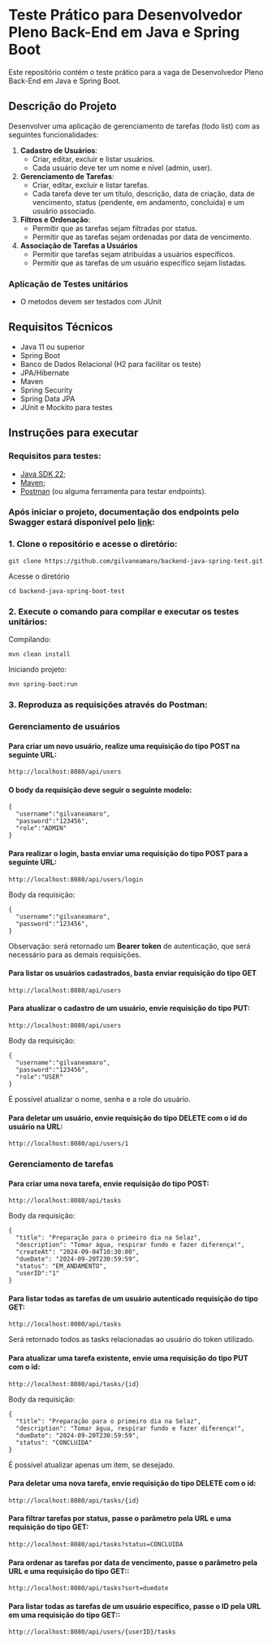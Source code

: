 # Teste Prático para Desenvolvedor Pleno Back-End em Java e Spring Boot

Este repositório contém o teste prático para a vaga de Desenvolvedor Pleno Back-End em Java e Spring Boot.

## Descrição do Projeto

Desenvolver uma aplicação de gerenciamento de tarefas (todo list) com as seguintes funcionalidades:

1. **Cadastro de Usuários**:
   - Criar, editar, excluir e listar usuários.
   - Cada usuário deve ter um nome e nível (admin, user).
2. **Gerenciamento de Tarefas**:
   - Criar, editar, excluir e listar tarefas.
   - Cada tarefa deve ter um título, descrição, data de criação, data de vencimento, status (pendente, em andamento, concluída) e um usuário associado.
3. **Filtros e Ordenação**:
   - Permitir que as tarefas sejam filtradas por status.
   - Permitir que as tarefas sejam ordenadas por data de vencimento.
4. **Associação de Tarefas a Usuários**
   - Permitir que tarefas sejam atribuídas a usuários específicos.
   - Permitir que as tarefas de um usuário específico sejam listadas.
   
### Aplicação de Testes unitários
   - O metodos devem ser testados com JUnit

## Requisitos Técnicos

- Java 11 ou superior
- Spring Boot
- Banco de Dados Relacional (H2 para facilitar os teste)
- JPA/Hibernate
- Maven
- Spring Security
- Spring Data JPA
- JUnit e Mockito para testes

## Instruções para executar

### Requisitos para testes:
- [Java SDK 22](https://www.oracle.com/br/java/technologies/downloads/);
- [Maven](https://dicasdeprogramacao.com.br/como-instalar-o-maven-no-windows/);
- [Postman](https://www.postman.com/downloads/) (ou alguma ferramenta para testar endpoints).

### Após iniciar o projeto, documentação dos endpoints pelo Swagger estará disponível pelo [link](http://localhost:8080/swagger-ui/index.html):

### 1. Clone o repositório e acesse o diretório:
```
git clone https://github.com/gilvaneamaro/backend-java-spring-test.git
```
Acesse o diretório
```
cd backend-java-spring-boot-test
```

### 2. Execute o comando para compilar e executar os testes unitários:
Compilando:
```
mvn clean install
```
Iniciando projeto:
   ```
   mvn spring-boot:run
   ```

### 3. Reproduza as requisições através do Postman:
### Gerenciamento de usuários
   #### Para criar um novo usuário, realize uma requisição do tipo POST na seguinte URL:
   ```
   http://localhost:8080/api/users
   ```
   #### O body da requisição deve seguir o seguinte modelo:
   ```
   {
     "username":"gilvaneamaro",
     "password":"123456",
     "role":"ADMIN"
   }
   ```
#### Para realizar o login, basta enviar uma requisição do tipo POST para a seguinte URL:
   ```
   http://localhost:8080/api/users/login
   ```
Body da requisição:
   ```
   {
     "username":"gilvaneamaro",
     "password":"123456",
   }
   ```
   Observação: será retornado um  **Bearer token** de autenticação, que será necessário para as demais requisições.
   
#### Para listar os usuários cadastrados, basta enviar requisição do tipo GET
 ```
 http://localhost:8080/api/users
 ```
#### Para atualizar o cadastro de um usuário, envie requisição do tipo PUT:
```
http://localhost:8080/api/users
```
Body da requisição:
```
{
  "username":"gilvaneamaro",
  "password":"123456",
  "role":"USER"
}
 ```
É possível atualizar o nome, senha e a role do usuário.

#### Para deletar um usuário, envie requisição do tipo DELETE com o id do usuário na URL:
```
http://localhost:8080/api/users/1
```
### Gerenciamento de tarefas
#### Para criar uma nova tarefa, envie requisição do tipo POST:
```
http://localhost:8080/api/tasks
```
Body da requisição:
```
{
  "title": "Preparação para o primeiro dia na Selaz",
  "description": "Tomar água, respirar fundo e fazer diferença!",
  "createAt": "2024-09-04T10:30:00",
  "dueDate": "2024-09-20T230:59:59",
  "status": "EM_ANDAMENTO",
  "userID":"1"
}
```
#### Para listar todas as tarefas de um usuário autenticado requisição do tipo GET:
```
http://localhost:8080/api/tasks
```
Será retornado todos as tasks relacionadas ao usuário do token utilizado.

#### Para atualizar uma tarefa existente, envie uma requisição do tipo PUT com o id:
```
http://localhost:8080/api/tasks/{id}
```
Body da requisição:
```
{
  "title": "Preparação para o primeiro dia na Selaz",
  "description": "Tomar água, respirar fundo e fazer diferença!",
  "dueDate": "2024-09-20T230:59:59",
  "status": "CONCLUIDA"
}
```
É possível atualizar apenas um item, se desejado.

#### Para deletar uma nova tarefa, envie requisição do tipo DELETE com o id:
```
http://localhost:8080/api/tasks/{id}
```

#### Para filtrar tarefas por status, passe o parâmetro pela URL e uma requisição do tipo GET:
```
http://localhost:8080/api/tasks?status=CONCLUIDA
```

#### Para ordenar as tarefas por data de vencimento, passe o parâmetro pela URL e uma requisição do tipo GET::
```
http://localhost:8080/api/tasks?sort=duedate
```
#### Para listar todas as tarefas de um usuário específico, passe o ID pela URL em uma requisição do tipo GET::
```
http://localhost:8080/api/users/{userID}/tasks
```





